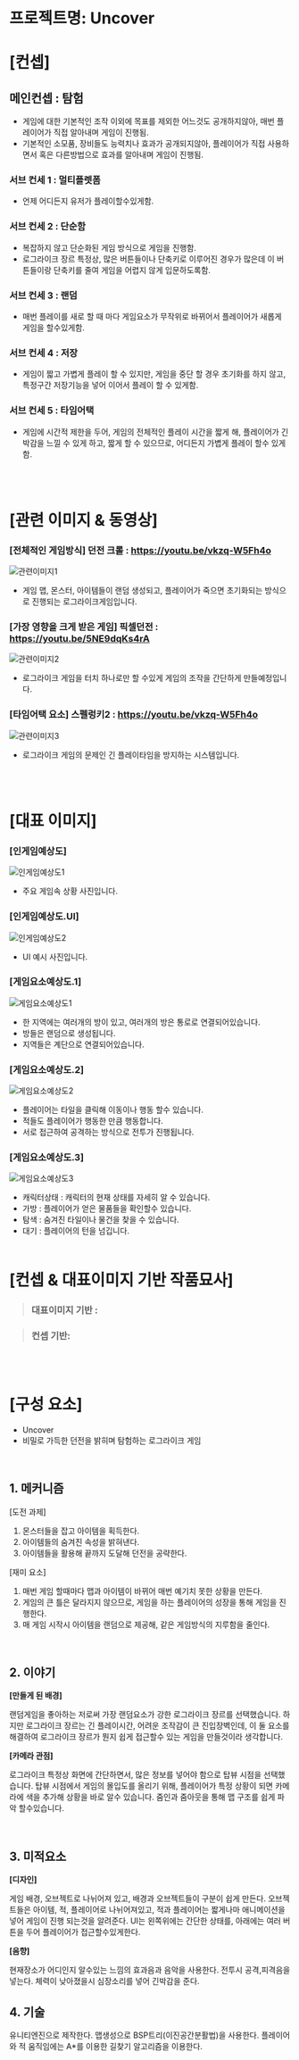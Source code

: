 # 프로젝트명: Uncover

# [컨셉]

## 메인컨셉 : 탐험

- 게임에 대한 기본적인 조작 이외에 목표를 제외한 어느것도 공개하지않아, 매번 플레이어가 직접 알아내며 게임이 진행됨.
- 기본적인 소모품, 장비들도 능력치나 효과가 공개되지않아, 플레이어가 직접 사용하면서 혹은 다른방법으로 효과를 알아내며 게임이 진행됨.

### 서브 컨세 1 : 멀티플렛폼

- 언제 어디든지 유저가 플레이할수있게함.

### 서브 컨세 2 : 단순함

- 복잡하지 않고 단순화된 게임 방식으로 게임을 진행함. 
- 로그라이크 장르 특정상, 많은 버튼들이나 단축키로 이루어진 경우가 많은데 이 버튼들이랑 단축키를 줄여 게임을 어렵지 않게 입문하도록함.
### 서브 컨세 3 : 랜덤

- 매번 플레이를 새로 할 때 마다 게임요소가 무작위로 바뀌어서 플레이어가 새롭게 게임을 할수있게함.
### 서브 컨세 4 : 저장

- 게임이 짧고 가볍게 플레이 할 수 있지만, 게임을 중단 할 경우 초기화를 하지 않고, 특정구간 저장기능을 넣어 이어서 플레이 할 수 있게함.  

### 서브 컨세 5 : 타임어택

- 게임에 시간적 제한을 두어, 게임의 전체적인 플레이 시간을 짧게 해, 플레이어가 긴박감을 느낄 수 있게 하고, 짧게 할 수 있으므로, 어디든지 가볍게 플레이 할수 있게함.

<br><br>

# [관련 이미지 & 동영상]

### [전체적인 게임방식] 던전 크롤 : https://youtu.be/vkzq-W5Fh4o
![관련이미지1](https://github.com/WaterGoPotato/WaterGoPotato.github.io/blob/b976cd71e3e6b998eb4941699ab8745912750876/img/%EA%B4%80%EB%A0%A8%EB%8F%99%EC%98%81%EC%83%81.%EB%AF%B8%EB%A6%AC%EB%B3%B4%EA%B8%B01.PNG)
- 게임 맵, 몬스터, 아이템들이 랜덤 생성되고, 플레이어가 죽으면 초기화되는 방식으로 진행되는 로그라이크게임입니다.


### [가장 영향을 크게 받은 게임] 픽셀던전 : https://youtu.be/5NE9dqKs4rA
![관련이미지2](https://github.com/WaterGoPotato/WaterGoPotato.github.io/blob/b976cd71e3e6b998eb4941699ab8745912750876/img/%EA%B4%80%EB%A0%A8%EB%8F%99%EC%98%81%EC%83%81.%EB%AF%B8%EB%A6%AC%EB%B3%B4%EA%B8%B02.PNG)
- 로그라이크 게임을 터치 하나로만 할 수있게 게임의 조작을 간단하게 만들예정입니다.


### [타임어택 요소] 스펠렁키2 : https://youtu.be/vkzq-W5Fh4o
![관련이미지3](https://github.com/WaterGoPotato/WaterGoPotato.github.io/blob/b976cd71e3e6b998eb4941699ab8745912750876/img/%EA%B4%80%EB%A0%A8%EB%8F%99%EC%98%81%EC%83%81.%EB%AF%B8%EB%A6%AC%EB%B3%B4%EA%B8%B03.PNG)
- 로그라이크 게임의 문제인 긴 플레이타임을 방지하는 시스템입니다.


<br><br>

# [대표 이미지]

### [인게임예상도]
![인게임예상도1](https://github.com/WaterGoPotato/WaterGoPotato.github.io/blob/b07080d19cb2a6277e28c96ae458922c7a6f5801/img/%EC%9D%B8%EA%B2%8C%EC%9E%84%EC%98%88%EC%83%81%EB%8F%841.jpg)
- 주요 게임속 상황 사진입니다.
### [인게임예상도.UI]
![인게임예상도2](https://github.com/WaterGoPotato/WaterGoPotato.github.io/blob/b07080d19cb2a6277e28c96ae458922c7a6f5801/img/%EC%9D%B8%EA%B2%8C%EC%9E%84%EC%98%88%EC%83%81%EB%8F%842.jpg)
- UI 예시 사진입니다.

### [게임요소예상도.1]
![게임요소예상도1](https://github.com/WaterGoPotato/WaterGoPotato.github.io/blob/b07080d19cb2a6277e28c96ae458922c7a6f5801/img/%EA%B4%80%EB%A0%A8%EC%82%AC%EC%A7%84%EC%84%A4%EB%AA%851.PNG)
- 한 지역에는 여러개의 방이 있고, 여러개의 방은 통로로 연결되어있습니다.
- 방들은 랜덤으로 생성됩니다.
- 지역들은 계단으로 연결되어있습니다.

### [게임요소예상도.2]
![게임요소예상도2](https://github.com/WaterGoPotato/WaterGoPotato.github.io/blob/b07080d19cb2a6277e28c96ae458922c7a6f5801/img/%EA%B4%80%EB%A0%A8%EC%82%AC%EC%A7%84%EC%84%A4%EB%AA%852.PNG)
- 플레이어는 타일을 클릭해 이동이나 행동 할수 있습니다.
- 적들도 플레이어가 행동한 만큼 행동합니다.
- 서로 접근하여 공격하는 방식으로 전투가 진행됩니다.

### [게임요소예상도.3]
![게임요소예상도3](https://github.com/WaterGoPotato/WaterGoPotato.github.io/blob/b07080d19cb2a6277e28c96ae458922c7a6f5801/img/%EA%B4%80%EB%A0%A8%EC%82%AC%EC%A7%84%EC%84%A4%EB%AA%853.jpg)
- 캐릭터상태 : 캐릭터의 현재 상태를 자세히 알 수 있습니다.
- 가방 : 플레이어가 얻은 물품들을 확인할수 있습니다.
- 탐색 : 숨겨진 타일이나 물건을 찾을 수 있습니다.
- 대기 : 플레이어의 턴을 넘깁니다.
<br><br>
# [컨셉 & 대표이미지 기반 작품묘사]

> ### 대표이미지 기반 :

> ### 컨셉 기반: 

<br><br>

# [구성 요소]

- Uncover
- 비밀로 가득한 던전을 밝히며 탐험하는 로그라이크 게임
  

<br>

## 1. 메커니즘

[도전 과제]

1. 몬스터들을 잡고 아이템을 획득한다.
2. 아이템들의 숨겨진 속성을 밝혀낸다.
3. 아이템들을 활용해 끝까지 도달해 던전을 공략한다.


[재미 요소]

1. 매번 게임 할때마다 맵과 아이템이 바뀌어 매번 예기치 못한 상황을 만든다.
2. 게임의 큰 틀은 달라지지 않으므로, 게임을 하는 플레이어의 성장을 통해 게임을 진행한다.
3. 매 게임 시작시 아이템을 랜덤으로 제공해, 같은 게임방식의 지루함을 줄인다.


<br>

## 2. 이야기

**[만들게 된 배경]**

랜덤게임을 좋아하는 저로써 가장 랜덤요소가 강한 로그라이크 장르를 선택했습니다.
하지만 로그라이크 장르는 긴 플레이시간, 어려운 조작감이 큰 진입장벽인데,
이 둘 요소를 해결하여 로그라이크 장르가 뭔지 쉽게 접근할수 있는 게임을 만들것이라 생각합니다.

**[카메라 관점]**

로그라이크 특정상 화면에 간단하면서, 많은 정보를 넣어야 함으로 탑뷰 시점을 선택했습니다.
탑뷰 시점에서 게임의 몰입도를 올리기 위해, 플레이어가 특정 상황이 되면 카메라에 색을 추가해 상황을 바로
알수 있습니다.
줌인과 줌아웃을 통해 맵 구조를 쉽게 파악 할수있습니다.

<br>

## 3. 미적요소

**[디자인]**

게임 배경, 오브젝트로 나뉘어져 있고,
배경과 오브젝트들이 구분이 쉽게 만든다.
오브젝트들은 아이템, 적, 플레이어로 나뉘어져있고, 적과 플레이어는 짧게나마 애니메이션을 넣어 게임이 진행
되는것을 알려준다.
UI는 왼쪽위에는 간단한 상태를, 아래에는 여러 버튼을 두어 플레이어가 접근할수있게한다.

**[음향]**

현재장소가 어디인지 알수있는 느낌의 효과음과 음악을 사용한다.
전투시 공격,피격음을 넣는다.
체력이 낮아졌을시 심장소리를 넣어 긴박감을 준다.
<br>

## 4. 기술
유니티엔진으로 제작한다.
맵생성으로 BSP트리(이진공간분활법)을 사용한다.
플레이어와 적 움직임에는 A*를 이용한 길찾기 알고리즘을 이용한다.

